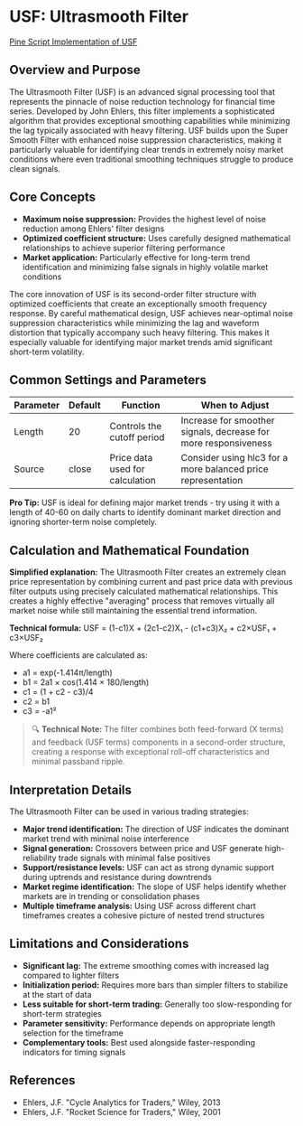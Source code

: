 # USF: Ultrasmooth Filter

[Pine Script Implementation of USF](https://github.com/mihakralj/pinescript/blob/main/indicators/filters/usf.pine)

## Overview and Purpose

The Ultrasmooth Filter (USF) is an advanced signal processing tool that represents the pinnacle of noise reduction technology for financial time series. Developed by John Ehlers, this filter implements a sophisticated algorithm that provides exceptional smoothing capabilities while minimizing the lag typically associated with heavy filtering. USF builds upon the Super Smooth Filter with enhanced noise suppression characteristics, making it particularly valuable for identifying clear trends in extremely noisy market conditions where even traditional smoothing techniques struggle to produce clean signals.

## Core Concepts

* **Maximum noise suppression:** Provides the highest level of noise reduction among Ehlers' filter designs
* **Optimized coefficient structure:** Uses carefully designed mathematical relationships to achieve superior filtering performance
* **Market application:** Particularly effective for long-term trend identification and minimizing false signals in highly volatile market conditions

The core innovation of USF is its second-order filter structure with optimized coefficients that create an exceptionally smooth frequency response. By careful mathematical design, USF achieves near-optimal noise suppression characteristics while minimizing the lag and waveform distortion that typically accompany such heavy filtering. This makes it especially valuable for identifying major market trends amid significant short-term volatility.

## Common Settings and Parameters

| Parameter | Default | Function | When to Adjust |
|-----------|---------|----------|---------------|
| Length | 20 | Controls the cutoff period | Increase for smoother signals, decrease for more responsiveness |
| Source | close | Price data used for calculation | Consider using hlc3 for a more balanced price representation |

**Pro Tip:** USF is ideal for defining major market trends - try using it with a length of 40-60 on daily charts to identify dominant market direction and ignoring shorter-term noise completely.

## Calculation and Mathematical Foundation

**Simplified explanation:**
The Ultrasmooth Filter creates an extremely clean price representation by combining current and past price data with previous filter outputs using precisely calculated mathematical relationships. This creates a highly effective "averaging" process that removes virtually all market noise while still maintaining the essential trend information.

**Technical formula:**
USF = (1-c1)X + (2c1-c2)X₁ - (c1+c3)X₂ + c2×USF₁ + c3×USF₂

Where coefficients are calculated as:
- a1 = exp(-1.414π/length)
- b1 = 2a1 × cos(1.414 × 180/length)
- c1 = (1 + c2 - c3)/4
- c2 = b1
- c3 = -a1²

> 🔍 **Technical Note:** The filter combines both feed-forward (X terms) and feedback (USF terms) components in a second-order structure, creating a response with exceptional roll-off characteristics and minimal passband ripple.

## Interpretation Details

The Ultrasmooth Filter can be used in various trading strategies:

* **Major trend identification:** The direction of USF indicates the dominant market trend with minimal noise interference
* **Signal generation:** Crossovers between price and USF generate high-reliability trade signals with minimal false positives
* **Support/resistance levels:** USF can act as strong dynamic support during uptrends and resistance during downtrends
* **Market regime identification:** The slope of USF helps identify whether markets are in trending or consolidation phases
* **Multiple timeframe analysis:** Using USF across different chart timeframes creates a cohesive picture of nested trend structures

## Limitations and Considerations

* **Significant lag:** The extreme smoothing comes with increased lag compared to lighter filters
* **Initialization period:** Requires more bars than simpler filters to stabilize at the start of data
* **Less suitable for short-term trading:** Generally too slow-responding for short-term strategies
* **Parameter sensitivity:** Performance depends on appropriate length selection for the timeframe
* **Complementary tools:** Best used alongside faster-responding indicators for timing signals

## References

* Ehlers, J.F. "Cycle Analytics for Traders," Wiley, 2013
* Ehlers, J.F. "Rocket Science for Traders," Wiley, 2001
